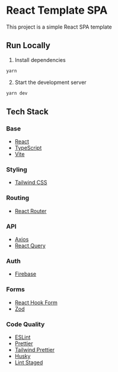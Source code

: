 # React Template SPA

This project is a simple React SPA template

## Run Locally

1. Install dependencies

```bash
yarn
```

2. Start the development server

```bash
yarn dev
```

## Tech Stack

### Base

- [React](https://react.dev/)
- [TypeScript](https://www.typescriptlang.org/)
- [Vite](https://vite.dev/)

### Styling

- [Tailwind CSS](https://tailwindcss.com/)

### Routing

- [React Router](https://reactrouter.com/)

### API

- [Axios](https://axios-http.com/docs/intro)
- [React Query](https://tanstack.com/query/latest)

### Auth

- [Firebase](https://firebase.google.com/docs/web/setup)

### Forms

- [React Hook Form](https://react-hook-form.com/)
- [Zod](https://zod.dev/)

### Code Quality

- [ESLint](https://eslint.org/)
- [Prettier](https://prettier.io/)
- [Tailwind Prettier](https://github.com/tailwindlabs/prettier-plugin-tailwindcss#readme)
- [Husky](https://typicode.github.io/husky/#/)
- [Lint Staged](https://github.com/okonet/lint-staged)
